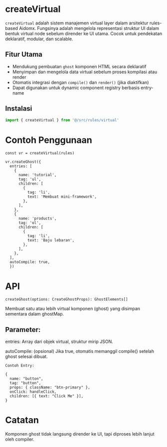 # createVirtual

`createVirtual` adalah sistem manajemen virtual layer dalam arsitektur rules-based Aidomx. Fungsinya adalah mengelola representasi struktur UI dalam bentuk virtual node sebelum dirender ke UI utama. Cocok untuk pendekatan deklaratif, modular, dan scalable.

## Fitur Utama

- Mendukung pembuatan `ghost` komponen HTML secara deklaratif
- Menyimpan dan mengelola data virtual sebelum proses kompilasi atau render
- Otomatis integrasi dengan `compile()` dan `render()` (jika diaktifkan)
- Dapat digunakan untuk dynamic component registry berbasis entry-name

## Instalasi

```ts
import { createVirtual } from '@/src/rules/virtual'
```

# Contoh Penggunaan
```
const vr = createVirtual(rules)

vr.createGhost({
  entries: [
    {
      name: 'tutorial',
      tag: 'ul',
      children: [
        {
          tag: 'li',
          text: 'Membuat mini-framework',
        },
      ],
    },
    {
      name: 'products',
      tag: 'ol',
      children: [
        {
          tag: 'li',
          text: 'Baju lebaran',
        },
      ],
    },
  ],
  autoCompile: true,
  })
```
# API

`createGhost(options: CreateGhostProps): GhostElements[]`

Membuat satu atau lebih virtual komponen (ghost) yang disimpan sementara dalam ghostMap.

## Parameter:

entries: Array dari objek virtual, struktur mirip JSON.

autoCompile: (opsional) Jika true, otomatis memanggil compile() setelah ghost selesai dibuat.


```
Contoh Entry:

{
  name: "button",
  tag: "button",
  props: { className: "btn-primary" },
  onClick: handleClick,
  children: [{ text: "Click Me" }],
}
```

# Catatan

Komponen ghost tidak langsung dirender ke UI, tapi diproses lebih lanjut oleh compiler.

